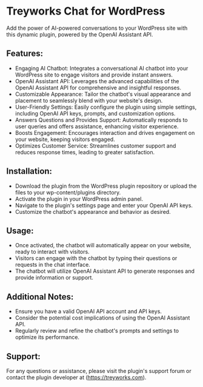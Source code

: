 # Treyworks Chat for WordPress

Add the power of AI-powered conversations to your WordPress site with this dynamic plugin, powered by the OpenAI Assistant API.

## Features:

* Engaging AI Chatbot: Integrates a conversational AI chatbot into your WordPress site to engage visitors and provide instant answers.
* OpenAI Assistant API: Leverages the advanced capabilities of the OpenAI Assistant API for comprehensive and insightful responses.
* Customizable Appearance: Tailor the chatbot's visual appearance and placement to seamlessly blend with your website's design.
* User-Friendly Settings: Easily configure the plugin using simple settings, including OpenAI API keys, prompts, and customization options.
* Answers Questions and Provides Support: Automatically responds to user queries and offers assistance, enhancing visitor experience.
* Boosts Engagement: Encourages interaction and drives engagement on your website, keeping visitors engaged.
* Optimizes Customer Service: Streamlines customer support and reduces response times, leading to greater satisfaction.

## Installation:

* Download the plugin from the WordPress plugin repository or upload the files to your wp-content/plugins directory.
* Activate the plugin in your WordPress admin panel.
* Navigate to the plugin's settings page and enter your OpenAI API keys.
* Customize the chatbot's appearance and behavior as desired.

## Usage:

* Once activated, the chatbot will automatically appear on your website, ready to interact with visitors.
* Visitors can engage with the chatbot by typing their questions or requests in the chat interface.
* The chatbot will utilize OpenAI Assistant API to generate responses and provide information or support.

## Additional Notes:

* Ensure you have a valid OpenAI API account and API keys.
* Consider the potential cost implications of using the OpenAI Assistant API.
* Regularly review and refine the chatbot's prompts and settings to optimize its performance.

## Support:

For any questions or assistance, please visit the plugin's support forum or contact the plugin developer at (https://treyworks.com).